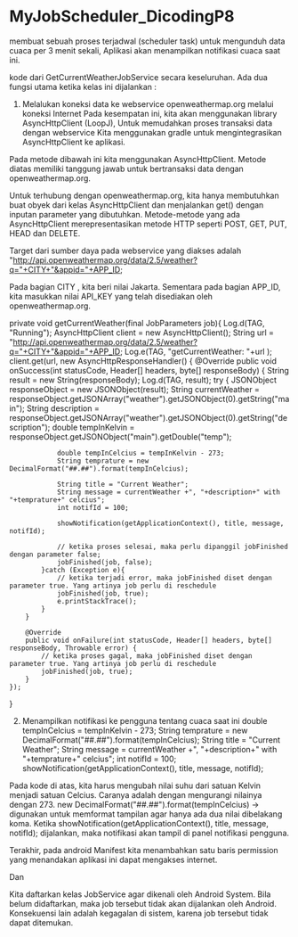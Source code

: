 # MyJobScheduler_DicodingP8
membuat sebuah proses terjadwal (scheduler task) untuk mengunduh data cuaca per 3 menit sekali, Aplikasi akan menampilkan notifikasi cuaca saat ini.

kode dari GetCurrentWeatherJobService secara keseluruhan. Ada dua fungsi utama ketika kelas ini dijalankan :

1. Melalukan koneksi data ke webservice openweathermap.org melalui koneksi Internet
Pada kesempatan ini, kita akan menggunakan library  AsyncHttpClient (LoopJ), Untuk memudahkan proses transaksi data dengan webservice
Kita menggunakan gradle untuk mengintegrasikan AsyncHttpClient ke aplikasi.

Pada metode dibawah ini kita menggunakan AsyncHttpClient. Metode diatas memiliki tanggung jawab untuk bertransaksi data dengan openweathermap.org. 

Untuk terhubung dengan openweathermap.org, kita hanya membutuhkan buat obyek dari kelas AsyncHttpClient dan menjalankan get() dengan inputan parameter yang dibutuhkan. Metode-metode yang ada AsyncHttpClient merepresentasikan metode HTTP seperti POST, GET, PUT, HEAD dan DELETE. 

Target dari sumber daya pada webservice yang diakses adalah "http://api.openweathermap.org/data/2.5/weather?q="+CITY+"&appid="+APP_ID; 

Pada bagian CITY , kita beri nilai Jakarta. Sementara pada bagian APP_ID, kita masukkan nilai API_KEY yang telah disediakan oleh openweathermap.org.

private void getCurrentWeather(final JobParameters job){
    Log.d(TAG, "Running");
    AsyncHttpClient client = new AsyncHttpClient();
    String url = "http://api.openweathermap.org/data/2.5/weather?q="+CITY+"&appid="+APP_ID;
    Log.e(TAG, "getCurrentWeather: "+url );
    client.get(url, new AsyncHttpResponseHandler() {
        @Override
        public void onSuccess(int statusCode, Header[] headers, byte[] responseBody) {
            String result = new String(responseBody);
            Log.d(TAG, result);
            try {
                JSONObject responseObject = new JSONObject(result);
                String currentWeather = responseObject.getJSONArray("weather").getJSONObject(0).getString("main");
                String description = responseObject.getJSONArray("weather").getJSONObject(0).getString("description");
                double tempInKelvin = responseObject.getJSONObject("main").getDouble("temp");
 
                double tempInCelcius = tempInKelvin - 273;
                String temprature = new DecimalFormat("##.##").format(tempInCelcius);
 
                String title = "Current Weather";
                String message = currentWeather +", "+description+" with "+temprature+" celcius";
                int notifId = 100;
 
                showNotification(getApplicationContext(), title, message, notifId);
 
                // ketika proses selesai, maka perlu dipanggil jobFinished dengan parameter false;
                jobFinished(job, false);
            }catch (Exception e){
                // ketika terjadi error, maka jobFinished diset dengan parameter true. Yang artinya job perlu di reschedule
                jobFinished(job, true);
                e.printStackTrace();
            }
        }
 
        @Override
        public void onFailure(int statusCode, Header[] headers, byte[] responseBody, Throwable error) {
            // ketika proses gagal, maka jobFinished diset dengan parameter true. Yang artinya job perlu di reschedule
            jobFinished(job, true);
        }
    });
}

2. Menampilkan notifikasi ke pengguna tentang cuaca saat ini
double tempInCelcius = tempInKelvin - 273;
String temprature = new DecimalFormat("##.##").format(tempInCelcius);
String title = "Current Weather";
String message = currentWeather +", "+description+" with "+temprature+" celcius";
int notifId = 100;
showNotification(getApplicationContext(), title, message, notifId);

Pada kode di atas, kita harus mengubah nilai suhu dari satuan Kelvin menjadi satuan Celcius. Caranya adalah dengan mengurangi nilainya dengan 273.
new DecimalFormat("##.##").format(tempInCelcius) → digunakan untuk memformat tampilan agar hanya ada dua nilai dibelakang koma.
Ketika showNotification(getApplicationContext(), title, message, notifId); dijalankan, maka notifikasi akan tampil di panel notifikasi pengguna.

Terakhir, pada android Manifest kita menambahkan satu baris permission yang menandakan aplikasi ini dapat mengakses internet.

<uses-permission android:name="android.permission.INTERNET"/>
Dan
<service android:name=".GetCurrentWeatherJobService" android:enabled="true"
   android:exported="true"
   android:permission="android.permission.BIND_JOB_SERVICE"/>
   
Kita daftarkan kelas JobService agar dikenali oleh Android System. Bila belum didaftarkan, maka job tersebut tidak akan dijalankan oleh Android.
Konsekuensi lain adalah kegagalan di sistem, karena job tersebut tidak dapat ditemukan.
